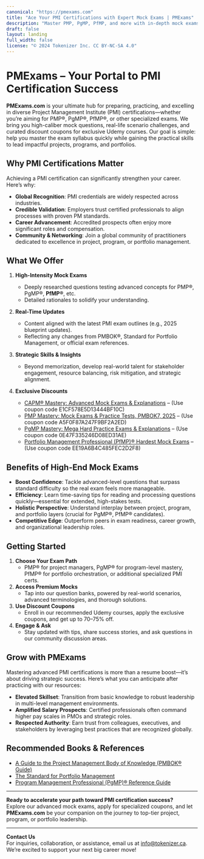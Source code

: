 ```yaml
---
canonical: "https://pmexams.com"
title: "Ace Your PMI Certifications with Expert Mock Exams | PMExams"
description: "Master PMP, PgMP, PfMP, and more with in-depth mock exams, advanced test questions, and exclusive discount coupons at PMExams.com."
draft: false
layout: landing
full_width: false
license: "© 2024 Tokenizer Inc. CC BY-NC-SA 4.0"
---
```


# PMExams – Your Portal to PMI Certification Success

**PMExams.com** is your ultimate hub for preparing, practicing, and excelling in diverse Project Management Institute (PMI) certifications—whether you’re aiming for PMP®, PgMP®, PfMP®, or other specialized exams. We bring you high-caliber mock questions, real-life scenario challenges, and curated discount coupons for exclusive Udemy courses. Our goal is simple: help you master the exam syllabus quickly while gaining the practical skills to lead impactful projects, programs, and portfolios.

## Why PMI Certifications Matter

Achieving a PMI certification can significantly strengthen your career. Here’s why:

- **Global Recognition**: PMI credentials are widely respected across industries.  
- **Credible Validation**: Employers trust certified professionals to align processes with proven PM standards.  
- **Career Advancement**: Accredited prospects often enjoy more significant roles and compensation.  
- **Community & Networking**: Join a global community of practitioners dedicated to excellence in project, program, or portfolio management.

## What We Offer

1. **High-Intensity Mock Exams**  
   - Deeply researched questions testing advanced concepts for PMP®, PgMP®, **PfMP®**, etc.  
   - Detailed rationales to solidify your understanding.  

2. **Real-Time Updates**  
   - Content aligned with the latest PMI exam outlines (e.g., 2025 blueprint updates).  
   - Reflecting any changes from PMBOK®, Standard for Portfolio Management, or official exam references.

3. **Strategic Skills & Insights**  
   - Beyond memorization, develop real-world talent for stakeholder engagement, resource balancing, risk mitigation, and strategic alignment.

4. **Exclusive Discounts**  
   - [CAPM® Mastery: Advanced Mock Exams & Explanations](https://www.udemy.com/course/capm-advanced-mock-exams/?couponCode=E1CF578E5D13444BF10C) – (Use coupon code E1CF578E5D13444BF10C)  
   - [PMP Mastery: Mock Exams & Practice Tests, PMBOK7, 2025](https://www.udemy.com/course/pmp-2025/?couponCode=A5F0F87A247F9BF2A2ED) – (Use coupon code A5F0F87A247F9BF2A2ED)  
   - [PgMP Mastery: Mega Hard Practice Exams & Explanations](https://www.udemy.com/course/pgmp-mega-hard-practice-exams/?couponCode=0E47F335246D08ED31AE) – (Use coupon code 0E47F335246D08ED31AE)  
   - [Portfolio Management Professional (PfMP)® Hardest Mock Exams](https://www.udemy.com/course/pfmp-mock-exams/?couponCode=EE19A6B4C485FEC2D2F8) – (Use coupon code EE19A6B4C485FEC2D2F8)  


## Benefits of High-End Mock Exams

- **Boost Confidence**: Tackle advanced-level questions that surpass standard difficulty so the real exam feels more manageable.  
- **Efficiency**: Learn time-saving tips for reading and processing questions quickly—essential for extended, high-stakes tests.  
- **Holistic Perspective**: Understand interplay between project, program, and portfolio layers (crucial for PgMP®, PfMP® candidates).  
- **Competitive Edge**: Outperform peers in exam readiness, career growth, and organizational leadership roles.

## Getting Started

1. **Choose Your Exam Path**  
   - PMP® for project managers, PgMP® for program-level mastery, PfMP® for portfolio orchestration, or additional specialized PMI certs.  
2. **Access Premium Mocks**  
   - Tap into our question banks, powered by real-world scenarios, advanced terminologies, and thorough solutions.  
3. **Use Discount Coupons**  
   - Enroll in our recommended Udemy courses, apply the exclusive coupons, and get up to 70–75% off.  
4. **Engage & Ask**  
   - Stay updated with tips, share success stories, and ask questions in our community discussion areas.

## Grow with PMExams

Mastering advanced PMI certifications is more than a resume boost—it’s about driving strategic success. Here’s what you can anticipate after practicing with our resources:

- **Elevated Skillset**: Transition from basic knowledge to robust leadership in multi-level management environments.  
- **Amplified Salary Prospects**: Certified professionals often command higher pay scales in PMOs and strategic roles.  
- **Respected Authority**: Earn trust from colleagues, executives, and stakeholders by leveraging best practices that are recognized globally.

## Recommended Books & References

- [A Guide to the Project Management Body of Knowledge (PMBOK® Guide)](#)  
- [The Standard for Portfolio Management](#)  
- [Program Management Professional (PgMP)® Reference Guide](#)  



---

**Ready to accelerate your path toward PMI certification success?**  
Explore our advanced mock exams, apply for specialized coupons, and let **PMExams.com** be your companion on the journey to top-tier project, program, or portfolio leadership.

---

**Contact Us**  
For inquiries, collaboration, or assistance, email us at [info@tokenizer.ca](mailto:info@tokenizer.ca?subject=PMExams%20Inquiry). We’re excited to support your next big career move!

